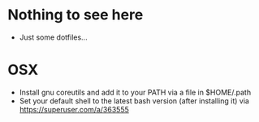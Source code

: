 # Nothing to see here

* Just some dotfiles...

# OSX

* Install gnu coreutils and add it to your PATH via a file in $HOME/.path
* Set your default shell to the latest bash version (after installing it) via https://superuser.com/a/363555
